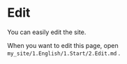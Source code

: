# Edit

You can easily edit the site.

When you want to edit this page, open `my_site/1.English/1.Start/2.Edit.md` .
